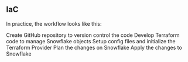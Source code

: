 ## IaC

In practice, the workflow looks like this:

Create GitHub repository to version control the code
Develop Terraform code to manage Snowflake objects
Setup config files and initialize the Terraform Provider
Plan the changes on Snowflake
Apply the changes to Snowflake